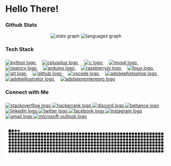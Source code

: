 <h1 align="left">Hello There!</h1>

<h3 align="left">Github Stats</h3>
<div align="center">
  <img src="https://github-readme-stats.vercel.app/api?username=akinduid&rank_icon=github&show=prs_merged_percentage&hide=contribs,issues&show_icons=true&custom_title=Open%20Source%20Contributions&bg_color=1a101c25&icon_color=9595ea&text_color=ffffff&title_color=9595ea&border_radius=10&border_color=6b4176#gh-dark-mode-only" height="150" alt="stats graph"  />
  <img src="https://github-readme-stats.vercel.app/api/top-langs/?username=akinduid&hide=Tcl,HTML,Pascal,Perl,Makefile,Cmake,Shell&layout=compact&langs_count=5&custom_title=Most%20Used%20Languages&card_width=470px&bg_color=1a101c25&text_color=ffffff&title_color=9595ea&border_radius=10&border_color=6b4176#gh-dark-mode-only" height="150" alt="languages graph"  />
</div>

###

<h3 align="left">Tech Stack</h3>

###

<div align="left">
  
  <a href="https://www.python.org/">
    <img src="https://cdn.jsdelivr.net/gh/devicons/devicon/icons/python/python-original.svg" height="40" alt="python logo"  />
</a>
<img width="12" />
<a href="https://isocpp.org/">
    <img src="https://cdn.jsdelivr.net/gh/devicons/devicon/icons/cplusplus/cplusplus-original.svg" height="40" alt="cplusplus logo"  />
</a>
<img width="12" />
<a href="https://www.iso.org/standard/74528.html">
    <img src="https://cdn.jsdelivr.net/gh/devicons/devicon/icons/c/c-original.svg" height="40" alt="c logo"  />
</a>
<img width="12" />
<a href="https://www.mysql.com/">
    <img src="https://cdn.jsdelivr.net/gh/devicons/devicon/icons/mysql/mysql-original.svg" height="40" alt="mysql logo"  />
</a>
<img width="12" />
<a href="https://opencv.org/">
    <img src="https://cdn.jsdelivr.net/gh/devicons/devicon/icons/opencv/opencv-original.svg" height="40" alt="opencv logo"  />
</a>
<img width="12" />
<a href="https://www.arduino.cc/">
    <img src="https://cdn.jsdelivr.net/gh/devicons/devicon/icons/arduino/arduino-original.svg" height="40" alt="arduino logo"  />
</a>
<img width="12" />
<a href="https://www.raspberrypi.org/">
    <img src="https://cdn.jsdelivr.net/gh/devicons/devicon/icons/raspberrypi/raspberrypi-original.svg" height="40" alt="raspberrypi logo"  />
</a>
<img width="12" />
<a href="https://www.linux.org/">
    <img src="https://cdn.jsdelivr.net/gh/devicons/devicon/icons/linux/linux-original.svg" height="40" alt="linux logo"  />
</a>
<img width="12" />
<a href="https://git-scm.com/">
    <img src="https://cdn.jsdelivr.net/gh/devicons/devicon/icons/git/git-original.svg" height="40" alt="git logo"  />
</a>
<img width="12" />
<a href="https://github.com/">
    <img src="https://cdn.jsdelivr.net/gh/devicons/devicon/icons/github/github-original.svg" height="40" alt="github logo"  />
</a>
<img width="12" />
<a href="https://code.visualstudio.com/">
    <img src="https://cdn.jsdelivr.net/gh/devicons/devicon/icons/vscode/vscode-original.svg" height="40" alt="vscode logo"  />
</a>
<img width="12" />
<a href="https://www.adobe.com/products/photoshop.html">
    <img src="https://skillicons.dev/icons?i=ps" height="40" alt="adobephotoshop logo"  />
</a>
<img width="12" />
<a href="https://www.adobe.com/products/illustrator.html">
    <img src="https://skillicons.dev/icons?i=ai" height="40" alt="adobeillustrator logo"  />
</a>
<img width="12" />
<a href="https://www.adobe.com/products/premiere.html">
    <img src="https://skillicons.dev/icons?i=pr" height="40" alt="adobepremierepro logo"  />
</a>
  
</div>

###

<h3 align="left">Connect with Me</h3>

###

<div align="left">
  <a href="https://stackoverflow.com">
    <img src="https://raw.githubusercontent.com/maurodesouza/profile-readme-generator/master/src/assets/icons/social/stackoverflow/default.svg" width="52" height="40" alt="stackoverflow logo" />
</a>

<a href="https://www.hackerrank.com/profile/AkinduID">
    <img src="https://raw.githubusercontent.com/maurodesouza/profile-readme-generator/master/src/assets/icons/social/hackerrank/default.svg" width="52" height="40" alt="hackerrank logo" />
</a>

<a href="https://discord.com">
    <img src="https://raw.githubusercontent.com/maurodesouza/profile-readme-generator/master/src/assets/icons/social/discord/default.svg" width="52" height="40" alt="discord logo" />
</a>

<a href="https://www.behance.net/akinduid">
    <img src="https://raw.githubusercontent.com/maurodesouza/profile-readme-generator/master/src/assets/icons/social/behance/default.svg" width="52" height="40" alt="behance logo" />
</a>

<a href="https://linkedin.com/in/akinduid">
    <img src="https://raw.githubusercontent.com/maurodesouza/profile-readme-generator/master/src/assets/icons/social/linkedin/default.svg" width="52" height="40" alt="linkedin logo" />
</a>

<a href="https://twitter.com/akindu_id">
    <img src="https://raw.githubusercontent.com/maurodesouza/profile-readme-generator/master/src/assets/icons/social/twitter/default.svg" width="52" height="40" alt="twitter logo" />
</a>

<a href="https://facebook.com/akindu.id/">
    <img src="https://raw.githubusercontent.com/maurodesouza/profile-readme-generator/master/src/assets/icons/social/facebook/default.svg" width="52" height="40" alt="facebook logo" />
</a>

<a href="https://instagram.com/akindu.id/">
    <img src="https://raw.githubusercontent.com/maurodesouza/profile-readme-generator/master/src/assets/icons/social/instagram/default.svg" width="52" height="40" alt="instagram logo" />
</a>

<a href="mailto:akinduid@gmail.com">
    <img src="https://raw.githubusercontent.com/maurodesouza/profile-readme-generator/master/src/assets/icons/social/gmail/default.svg" width="52" height="40" alt="gmail logo" />
</a>

<a href="mailto:akinduid100@outlook.com">
    <img src="https://raw.githubusercontent.com/maurodesouza/profile-readme-generator/master/src/assets/icons/social/microsoft-outlook/default.svg" width="52" height="40" alt="microsoft-outlook logo" />
</a>

  
</div>

###

<img src="https://raw.githubusercontent.com/akinduid/akinduid/output/snake.svg" alt="Snake animation" />

###
